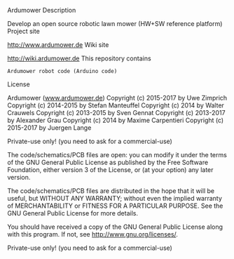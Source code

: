 
Ardumower
Description

Develop an open source robotic lawn mower (HW+SW reference platform)
Project site

http://www.ardumower.de
Wiki site

http://wiki.ardumower.de
This repository contains

    Ardumower robot code (Arduino code)
    

License

Ardumower (www.ardumower.de)
Copyright (c) 2015-2017 by Uwe Zimprich
Copyright (c) 2014-2015 by Stefan Manteuffel
Copyright (c) 2014 by Walter Crauwels
Copyright (c) 2013-2015 by Sven Gennat
Copyright (c) 2013-2017 by Alexander Grau
Copyright (c) 2014 by Maxime Carpentieri
Copyright (c) 2015-2017 by Juergen Lange

Private-use only! (you need to ask for a commercial-use)

The code/schematics/PCB files are open: you can modify it under the terms of the GNU General Public License as published by the Free Software Foundation, either version 3 of the License, or (at your option) any later version.

The code/schematics/PCB files are distributed in the hope that it will be useful, but WITHOUT ANY WARRANTY; without even the implied warranty of MERCHANTABILITY or FITNESS FOR A PARTICULAR PURPOSE. See the GNU General Public License for more details.

You should have received a copy of the GNU General Public License along with this program. If not, see http://www.gnu.org/licenses/.

Private-use only! (you need to ask for a commercial-use)
